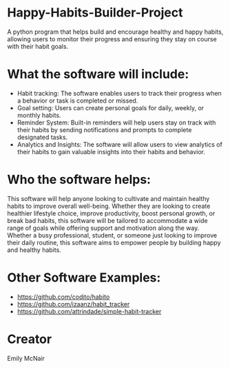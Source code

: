 # Happy-Habits-Builder-Project
A python program that helps build and encourage healthy and happy habits, allowing users to monitor their progress and ensuring they stay on course with their habit goals.

# What the software will include:
- Habit tracking: The software enables users to track their progress when a behavior or task is completed or missed.
- Goal setting: Users can create personal goals for daily, weekly, or monthly habits.
- Reminder System: Built-in reminders will help users stay on track with their habits by sending notifications and prompts to complete designated tasks.
- Analytics and Insights: The software will allow users to view analytics of their habits to gain valuable insights into their habits and behavior.

# Who the software helps:
This software will help anyone looking to cultivate and maintain healthy habits to improve overall well-being. Whether they are looking to create healthier lifestyle choice, improve productivity, boost personal growth, or break bad habits, this software will be tailored to accommodate a wide range of goals while offering support and motivation along the way. Whether a busy professional, student, or someone just looking to improve their daily routine, this software aims to empower people by building happy and healthy habits. 

# Other Software Examples: 
- https://github.com/codito/habito
- https://github.com/izaanz/habit_tracker
- https://github.com/attrindade/simple-habit-tracker

# Creator
Emily McNair
